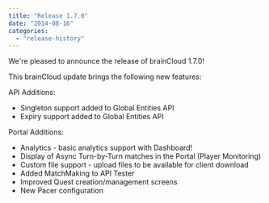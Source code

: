 ```yaml
---
title: "Release 1.7.0"
date: "2014-08-16"
categories: 
  - "release-history"
---
```


We're pleased to announce the release of brainCloud 1.7.0!

This brainCloud update brings the following new features:

API Additions:

- Singleton support added to Global Entities API
- Expiry support added to Global Entities API

Portal Additions:

- Analytics - basic analytics support with Dashboard!
- Display of Async Turn-by-Turn matches in the Portal (Player Monitoring)
- Custom file support - upload files to be available for client download
- Added MatchMaking to API Tester
- Improved Quest creation/management screens
- New Pacer configuration
